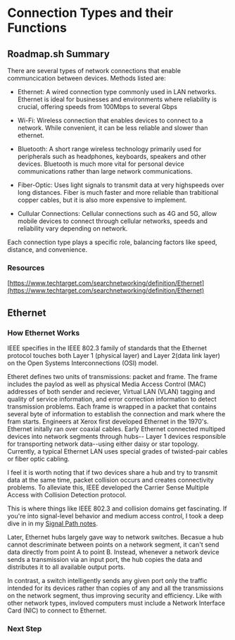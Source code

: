# Connection Types and their Functions
## Roadmap.sh Summary
There are several types of network connections that enable communcication between devices. Methods listed are:

- Ethernet: A wired connection type commonly used in LAN networks. Ethernet is ideal for businesses and environments where reliability is crucial, offering speeds from 100Mbps to several Gbps

- Wi-Fi: Wireless connection that enables devices to connect to a network. While convenient, it can be less reliable and slower than ethernet.

- Bluetooth: A short range wireless technology primarily used for peripherals such as headphones, keyboards, speakers and other devices. Bluetooth is much more vital for personal device communications rather than large network communications.

- Fiber-Optic: Uses light signals to transmit data at very highspeeds over long distances. Fiber is much faster and more reliable than trabitional copper cables, but it is also more expensive to implement.

- Cullular Connections: Cellular connections such as 4G and 5G, allow mobile devices to connect through cellular networks, speeds and reliability vary depending on network.

Each connection type plays a specific role, balancing factors like speed, distance, and convenience.

### Resources
[https://www.techtarget.com/searchnetworking/definition/Ethernet](https://www.techtarget.com/searchnetworking/definition/Ethernet)

## Ethernet
### How Ethernet Works
IEEE specifies in the IEEE 802.3 family of standards that the Ethernet protocol touches both Layer 1 (physical layer) and Layer 2(data link layer) on the Open Systems Interconnections (OSI) model.

Etheret defines two units of transmissions: packet and frame. The frame includes the paylod as well as physical Media Access Control (MAC) addresses of both sender and reciever, Virtual LAN (VLAN) tagging and quality of service information, and error correction information to detect transmission problems. Each frame is wrapped in a packet that contains several byte of information to establish the connection and mark where the fram starts. Engineers at Xerox first developed Ethernet in the 1970's. Ethernet initally ran over coaxial cables. Early Ethernet connected multiped devices into network segments through hubs-- Layer 1 devices responsible for transporting network data--using either daisy or star topology. Currently, a typical Ethernet LAN uses special grades of twisted-pair cables or fiber optic cabling.

I feel it is worth noting that if two devices share a hub and try to transmit data at the same time, packet collision occurs and creates connectivity problems. To alleviate this, IEEE developed the Carrier Sense Multiple Access with Collision Detection protocol. 

This is where things like IEEE 802.3 and collision domains get fascinating. If you're into signal-level behavior and medium access control, I took a deep dive in in my [Signal Path notes](https://github.com/Sisu-Sus/Signal_Path/blob/main/signal_path.txt).

Later, Ethernet hubs largely gave way to network switches. Becasue a hub cannot descriminate between points on a network segment, it can't send data directly from point A to point B. Instead, whenever a network device sends a transmission via an input port, the hub copies the data and distributes it to all available output ports.

In contrast, a switch intelligently sends any given port only the traffic intended for its devices rather than copies of any and all the transmissions on the network segment, thus improving security and efficiency. Like with other network types, invloved computers must include a Network Interface Card (NIC) to connect to Ethernet.

### Next Step



















